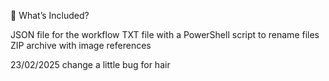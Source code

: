 📂 What’s Included?

JSON file for the workflow
TXT file with a PowerShell script to rename files
ZIP archive with image references

23/02/2025 change a little bug for hair
